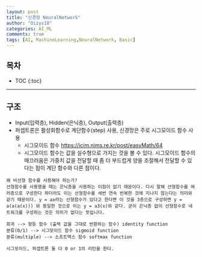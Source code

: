 ```yaml
---
layout: post
title: "신경망 NeuralNetwork"
author: "Oizys18"
categories: AI_ML
comments: true
tags: [AI, MachineLearning,NeuralNetwork, Basic]
---
```

## 목차
* TOC
{:toc}
* * *



## 구조
- Input(입력층), Hidden(은닉층), Output(출력층)
- 퍼셉트론은 활성화함수로 계단함수(step) 사용, 신경망은 주로 시그모이드 함수 사용 
    - 시그모이드 함수 https://icim.nims.re.kr/post/easyMath/64
    - 시그모이드 함수는 값을 실수형으로 가지는 것을 볼 수 있다. 시그모이드 함수의 매끄러움은 가중치 값을 전달할 때 좀 더 부드럽게 양을 조절해서 전달할 수 있다는 점이 계단 함수와 다른 점이다.

```
왜 비선형 함수를 사용해야 하는가?
선형함수를 사용했을 때는 은닉층을 사용하는 이점이 없기 때문이다. 다시 말해 선형함수를 여러층으로 구성한다 하더라도 이는 선형함수를 세번 연속 반복한 것에 지나지 않는다는 의미와 같기 때문이다. y = ax라는 선형함수가 있다고 한다면 이 것을 3층으로 구성하면 y = a(a(a(x))) 와 동일한 것으로 이는 y = a3(x)와 같다. 굳이 은닉층 없이 선형함수로 네트워크를 구성하는 것은 의미가 없다는 뜻입니다.
```
```
회귀 --> 항등 함수 (출력 값을 그대로 반환하는 함수) identity function
분류(0/1) --> 시그모이드 함수 sigmoid function
분류(multiple) --> 소프트맥스 함수 softmax function
```
```
시그모이드, 퍼셉트론 둘 다 0 or 1의 리턴을 한다.
```